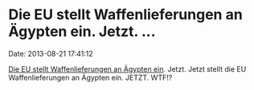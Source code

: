 Die EU stellt Waffenlieferungen an Ägypten ein. Jetzt. \...
===========================================================

Date: 2013-08-21 17:41:12

[Die EU stellt Waffenlieferungen an Ägypten
ein](http://ml.spiegel.de/article.do?id=917856). Jetzt. Jetzt stellt die
EU Waffenlieferungen an Ägypten ein. JETZT. WTF!?
